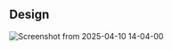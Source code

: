 ## Design

![Screenshot from 2025-04-10 14-04-00](https://github.com/user-attachments/assets/de5623b9-c247-447a-883e-a34810c59d36)
